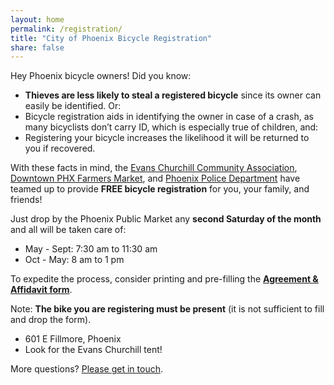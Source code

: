 ```yaml
---
layout: home
permalink: /registration/
title: "City of Phoenix Bicycle Registration"
share: false
---
```


Hey Phoenix bicycle owners! Did you know:

* **Thieves are less likely to steal a registered bicycle** since its owner can easily be identified. Or:
* Bicycle registration aids in identifying the owner in case of a crash, as many bicyclists don’t carry ID, which is especially true of children, and:
* Registering your bicycle increases the likelihood it will be returned to you if recovered.

With these facts in mind, the [Evans Churchill Community Association](https://evanschurchill.org/), [Downtown PHX Farmers Market](https://downtownphoenixfarmersmarket.org), and [Phoenix Police Department](https://www.phoenix.gov/police) have teamed up to provide **FREE bicycle registration** for you, your family, and friends!

Just drop by the Phoenix Public Market any **second Saturday of the month** and all will be taken care of:

* May - Sept: 7:30 am to 11:30 am
* Oct - May: 8 am to 1 pm

To expedite the process, consider printing and pre-filling the [**Agreement & Affidavit form**](/resources/registration.pdf).

Note: **The bike you are registering must be present** (it is not sufficient to fill and drop the form).

* 601 E Fillmore, Phoenix
* Look for the Evans Churchill tent!



More questions? [Please get in touch](https://www.phoenixspokespeople.org/contact/).

